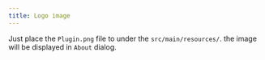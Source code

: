 ```yaml
---
title: Logo image
---
```


Just place the `Plugin.png` file to under the `src/main/resources/`. the image will be displayed in `About` dialog.